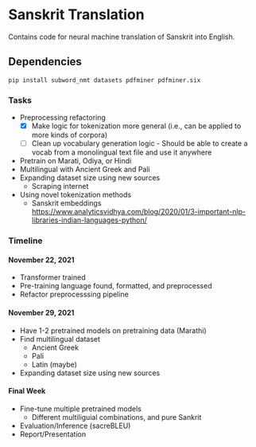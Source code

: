 
# Sanskrit Translation

Contains code for neural machine translation of Sanskrit into English.

## Dependencies

```
pip install subword_nmt datasets pdfminer pdfminer.six
```

### Tasks 
- Preprocessing refactoring
  - [x] Make logic for tokenization more general (i.e., can be applied to more kinds of corpora)
  - [ ] Clean up vocabulary generation logic - Should be able to create a vocab from a
        monolingual text file and use it anywhere
- Pretrain on Marati, Odiya, or Hindi
- Multilingual with Ancient Greek and Pali
- Expanding dataset size using new sources
  - Scraping internet 
- Using novel tokenization methods
  - Sanskrit embeddings https://www.analyticsvidhya.com/blog/2020/01/3-important-nlp-libraries-indian-languages-python/

### Timeline
#### November 22, 2021
- Transformer trained
- Pre-training language found, formatted, and preprocessed
- Refactor preprocesssing pipeline

#### November 29, 2021
- Have 1-2 pretrained models on pretraining data (Marathi)
- Find multilingual dataset
  - Ancient Greek
  - Pali
  - Latin (maybe) 
- Expanding dataset size using new sources

#### Final Week
- Fine-tune multiple pretrained models 
  - Different multiliguial combinations, and pure Sankrit
- Evaluation/Inference (sacreBLEU)
- Report/Presentation
